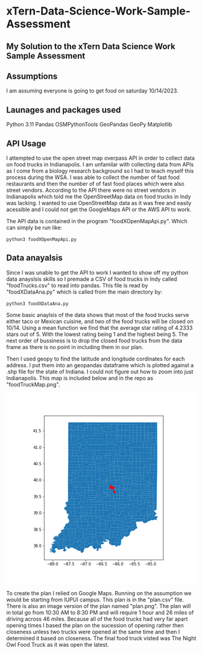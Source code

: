 # xTern-Data-Science-Work-Sample-Assessment
## My Solution to the xTern Data Science Work Sample Assessment

## Assumptions
I am assuming everyone is going to get food on saturday 10/14/2023.

## Launages and packages used
Python 3.11
Pandas
OSMPythonTools
GeoPandas
GeoPy
Matplotlib

## API Usage

I attempted to use the open street map overpass API in order to collect data on food trucks in Indianapolis. I am unfamilar with collecting data from APIs as I come from a biology research background so I had to teach myself this process during the WSA. I was able to collect the number of fast food restaurants and then the number of of fast food places which were also street vendors. According to the API there were no street vendors in Indianapolis which told me the OpenStreetMap data on food trucks in Indy was lacking. I wanted to use OpenStreetMap data as it was free and easily acessible and I could not get the GoogleMaps API or the AWS API to work.

The API data is contained in the program "foodXOpenMapApi.py". Which can simply be run like:
```
python3 foodXOpenMapApi.py
```

## Data anayalsis 

Since I was unable to get the API to work I wanted to show off my python data anayslsis skills so I premade a CSV of food trucks in Indy called "foodTrucks.csv" to read into pandas. This file is read by "foodXDataAna.py" which is called from the main directory by:
```
python3 foodXDataAna.py
```
Some basic anaylsis of the data shows that most of the food trucks serve either taco or Mexican cuisine, and two of the food trucks will be closed on 10/14. Using a mean function we find that the average star rating of 4.2333 stars out of 5. With the lowest rating being 1 and the highest being 5. The next order of bussiness is to drop the closed food trucks from the data frame as there is no point in including them in our plan. 

Then I used geopy to find the latitude and longitude cordinates for each address. I put them into an geopandas dataframe which is plotted against a .shp file for the state of Indiana. I could not figure out how to zoom into just Indianapolis. This map is included below and in the repo as "foodTruckMap.png".

![alt text](https://github.com/TrStans606/xTern-Data-Science-Work-Sample-Assessment/blob/main/foodTruckMap.png)

To create the plan I relied on Google Maps. Running on the assumption we would be starting from IUPUI campus. This plan is in the "plan.csv" file. There is also an image version of the plan named "plan.png". The plan will in total go from 10:30 AM to 8:30 PM and will require 1 hour and 26 miles of driving across 46 miles. Because all of the food trucks had very far apart opening times I based the plan on the sucession of opening rather then closeness unless two trucks were opened at the same time and then I determined it based on closeness. The final food truck visted was The Night Owl Food Truck as it was open the latest.
